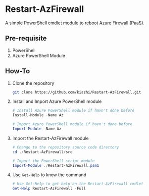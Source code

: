 # Restart-AzFirewall

A simple PowerShell cmdlet module to reboot Azure Firewall (PaaS).

## Pre-requisite

1. PowerShell
2. Azure PowerShell Module

## How-To

1. Clone the repository

	```sh
	git clone https://github.com/kiazhi/Restart-AzFirewall.git
	```

2. Install and Import Azure PowerShell module

	```powershell
	# Install Azure PowerShell module if havn't done before
	Install-Module -Name Az

	# Import Azure PowerShell module if havn't done before
	Import-Module -Name Az
	```

3. Import the Restart-AzFirewall module

	```powershell
	# Change to the repository source code directory
	cd ./Restart-AzFirewall/src

	# Import the PowerShell script module
	Import-Module ./Restart-AzFirewall.psm1
	```

3. Use `Get-Help` to know the command

	```powershell
	# Use Get-Help to get help on the Restart-AzFirewall cmdlet
	Get-Help Restart-AzFirewall -Full
	```
